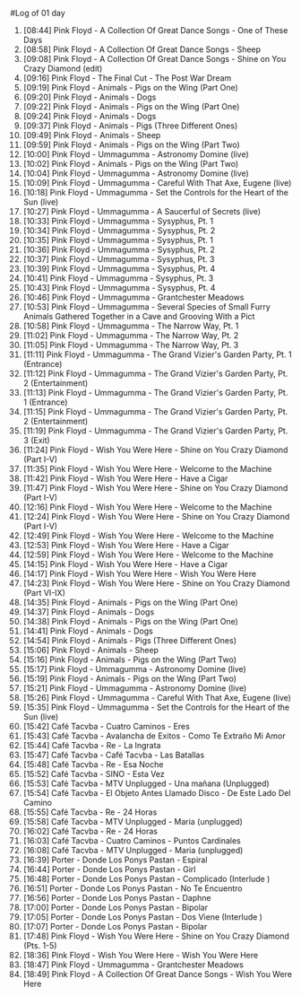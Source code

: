 #Log of 01 day

1. [08:44] Pink Floyd - A Collection Of Great Dance Songs - One of These Days
1. [08:58] Pink Floyd - A Collection Of Great Dance Songs - Sheep
1. [09:08] Pink Floyd - A Collection Of Great Dance Songs - Shine on You Crazy Diamond (edit)
1. [09:16] Pink Floyd - The Final Cut - The Post War Dream
1. [09:19] Pink Floyd - Animals - Pigs on the Wing (Part One)
1. [09:20] Pink Floyd - Animals - Dogs
1. [09:22] Pink Floyd - Animals - Pigs on the Wing (Part One)
1. [09:24] Pink Floyd - Animals - Dogs
1. [09:37] Pink Floyd - Animals - Pigs (Three Different Ones)
1. [09:49] Pink Floyd - Animals - Sheep
1. [09:59] Pink Floyd - Animals - Pigs on the Wing (Part Two)
1. [10:00] Pink Floyd - Ummagumma - Astronomy Domine (live)
1. [10:02] Pink Floyd - Animals - Pigs on the Wing (Part Two)
1. [10:04] Pink Floyd - Ummagumma - Astronomy Domine (live)
1. [10:09] Pink Floyd - Ummagumma - Careful With That Axe, Eugene (live)
1. [10:18] Pink Floyd - Ummagumma - Set the Controls for the Heart of the Sun (live)
1. [10:27] Pink Floyd - Ummagumma - A Saucerful of Secrets (live)
1. [10:33] Pink Floyd - Ummagumma - Sysyphus, Pt. 1
1. [10:34] Pink Floyd - Ummagumma - Sysyphus, Pt. 2
1. [10:35] Pink Floyd - Ummagumma - Sysyphus, Pt. 1
1. [10:36] Pink Floyd - Ummagumma - Sysyphus, Pt. 2
1. [10:37] Pink Floyd - Ummagumma - Sysyphus, Pt. 3
1. [10:39] Pink Floyd - Ummagumma - Sysyphus, Pt. 4
1. [10:41] Pink Floyd - Ummagumma - Sysyphus, Pt. 3
1. [10:43] Pink Floyd - Ummagumma - Sysyphus, Pt. 4
1. [10:46] Pink Floyd - Ummagumma - Grantchester Meadows
1. [10:53] Pink Floyd - Ummagumma - Several Species of Small Furry Animals Gathered Together in a Cave and Grooving With a Pict
1. [10:58] Pink Floyd - Ummagumma - The Narrow Way, Pt. 1
1. [11:02] Pink Floyd - Ummagumma - The Narrow Way, Pt. 2
1. [11:05] Pink Floyd - Ummagumma - The Narrow Way, Pt. 3
1. [11:11] Pink Floyd - Ummagumma - The Grand Vizier's Garden Party, Pt. 1 (Entrance)
1. [11:12] Pink Floyd - Ummagumma - The Grand Vizier's Garden Party, Pt. 2 (Entertainment)
1. [11:13] Pink Floyd - Ummagumma - The Grand Vizier's Garden Party, Pt. 1 (Entrance)
1. [11:15] Pink Floyd - Ummagumma - The Grand Vizier's Garden Party, Pt. 2 (Entertainment)
1. [11:19] Pink Floyd - Ummagumma - The Grand Vizier's Garden Party, Pt. 3 (Exit)
1. [11:24] Pink Floyd - Wish You Were Here - Shine on You Crazy Diamond (Part I-V)
1. [11:35] Pink Floyd - Wish You Were Here - Welcome to the Machine
1. [11:42] Pink Floyd - Wish You Were Here - Have a Cigar
1. [11:47] Pink Floyd - Wish You Were Here - Shine on You Crazy Diamond (Part I-V)
1. [12:16] Pink Floyd - Wish You Were Here - Welcome to the Machine
1. [12:24] Pink Floyd - Wish You Were Here - Shine on You Crazy Diamond (Part I-V)
1. [12:49] Pink Floyd - Wish You Were Here - Welcome to the Machine
1. [12:53] Pink Floyd - Wish You Were Here - Have a Cigar
1. [12:59] Pink Floyd - Wish You Were Here - Welcome to the Machine
1. [14:15] Pink Floyd - Wish You Were Here - Have a Cigar
1. [14:17] Pink Floyd - Wish You Were Here - Wish You Were Here
1. [14:23] Pink Floyd - Wish You Were Here - Shine on You Crazy Diamond (Part VI-IX)
1. [14:35] Pink Floyd - Animals - Pigs on the Wing (Part One)
1. [14:37] Pink Floyd - Animals - Dogs
1. [14:38] Pink Floyd - Animals - Pigs on the Wing (Part One)
1. [14:41] Pink Floyd - Animals - Dogs
1. [14:54] Pink Floyd - Animals - Pigs (Three Different Ones)
1. [15:06] Pink Floyd - Animals - Sheep
1. [15:16] Pink Floyd - Animals - Pigs on the Wing (Part Two)
1. [15:17] Pink Floyd - Ummagumma - Astronomy Domine (live)
1. [15:19] Pink Floyd - Animals - Pigs on the Wing (Part Two)
1. [15:21] Pink Floyd - Ummagumma - Astronomy Domine (live)
1. [15:26] Pink Floyd - Ummagumma - Careful With That Axe, Eugene (live)
1. [15:35] Pink Floyd - Ummagumma - Set the Controls for the Heart of the Sun (live)
1. [15:42] Café Tacvba - Cuatro Caminos - Eres
1. [15:43] Café Tacvba - Avalancha de Exitos - Como Te Extraño Mi Amor
1. [15:44] Café Tacvba - Re - La Ingrata
1. [15:47] Café Tacvba - Café Tacvba - Las Batallas
1. [15:48] Café Tacvba - Re - Esa Noche
1. [15:52] Café Tacvba - SINO - Esta Vez
1. [15:53] Café Tacvba - MTV Unplugged - Una mañana (Unplugged)
1. [15:54] Café Tacvba - El Objeto Antes Llamado Disco - De Este Lado Del Camino
1. [15:55] Café Tacvba - Re - 24 Horas
1. [15:58] Café Tacvba - MTV Unplugged - Maria (unplugged)
1. [16:02] Café Tacvba - Re - 24 Horas
1. [16:03] Café Tacvba - Cuatro Caminos - Puntos Cardinales
1. [16:08] Café Tacvba - MTV Unplugged - Maria (unplugged)
1. [16:39] Porter - Donde Los Ponys Pastan - Espiral
1. [16:44] Porter - Donde Los Ponys Pastan - Girl
1. [16:48] Porter - Donde Los Ponys Pastan - Complicado (Interlude )
1. [16:51] Porter - Donde Los Ponys Pastan - No Te Encuentro
1. [16:56] Porter - Donde Los Ponys Pastan - Daphne
1. [17:00] Porter - Donde Los Ponys Pastan - Bipolar
1. [17:05] Porter - Donde Los Ponys Pastan - Dos Viene (Interlude )
1. [17:07] Porter - Donde Los Ponys Pastan - Bipolar
1. [17:48] Pink Floyd - Wish You Were Here - Shine on You Crazy Diamond (Pts. 1-5)
1. [18:36] Pink Floyd - Wish You Were Here - Wish You Were Here
1. [18:47] Pink Floyd - Ummagumma - Grantchester Meadows
1. [18:49] Pink Floyd - A Collection Of Great Dance Songs - Wish You Were Here
